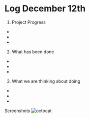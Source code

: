 # Log December 12th

1. Project Progress
-
-
-

2. What has been done
-
-
-

3. What we are thinking about doing
-
-
-

Screenshots
![octocat](AYJ-Cube-Comps/octocat.PNG)
